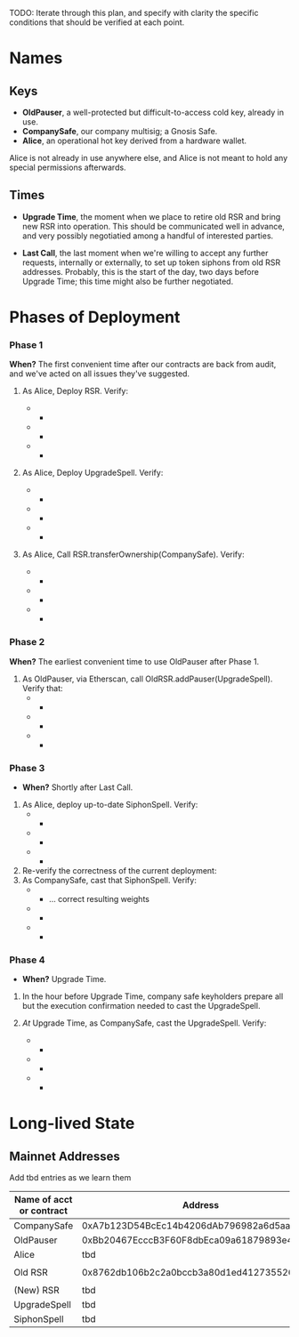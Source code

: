 


TODO: Iterate through this plan, and specify with clarity the specific conditions that should be verified at each point.

# Names 

## Keys

- **OldPauser**, a well-protected but difficult-to-access cold key, already in use.
- **CompanySafe**, our company multisig; a Gnosis Safe.
- **Alice**, an operational hot key derived from a hardware wallet.

Alice is not already in use anywhere else, and Alice is not meant to hold any special permissions afterwards.

## Times

- **Upgrade Time**, the moment when we place to retire old RSR and bring new RSR into operation. This should be communicated well in advance, and very possibly negotiatied among a handful of interested parties.

- **Last Call**, the last moment when we're willing to accept any further requests, internally or externally, to set up token siphons from old RSR addresses. Probably, this is the start of the day, two days before Upgrade Time; this time might also be further negotiated.

# Phases of Deployment
### Phase 1
**When?** The first convenient time after our contracts are back from audit, and we've acted on all issues they've suggested.

1. As Alice, Deploy RSR. Verify:
   * -
   * - 
   * -
    
2. As Alice, Deploy UpgradeSpell. Verify:
   * -
   * -
   * - 
3. As Alice, Call RSR.transferOwnership(CompanySafe). Verify:
   * -
   * -
   * -
    
### Phase 2
**When?**  The earliest convenient time to use OldPauser after Phase 1.

1. As OldPauser, via Etherscan, call OldRSR.addPauser(UpgradeSpell). Verify that:
   * -
   * - 
   * -
    
### Phase 3
- **When?** Shortly after Last Call.

1. As Alice, deploy up-to-date SiphonSpell. Verify:
   * - 
   * - 
   * - 
2. Re-verify the correctness of the current deployment:
3. As CompanySafe, cast that SiphonSpell. Verify:
   * - ... correct resulting weights
   * - 
   * - 

### Phase 4
- **When?** Upgrade Time.

1. In the hour before Upgrade Time, company safe keyholders prepare all but the execution confirmation needed to cast the UpgradeSpell.

2. _At_ Upgrade Time, as CompanySafe, cast the UpgradeSpell. Verify:
   * -
   * -
   * -

# Long-lived State

## Mainnet Addresses 

Add tbd entries as we learn them


| Name of acct or contract | Address                                    |
| --                       | ----                                       |
| CompanySafe              | 0xA7b123D54BcEc14b4206dAb796982a6d5aaA6770 |
| OldPauser                | 0xBb20467EcccB3F60F8dbEca09a61879893e44069 |
| Alice                    | tbd                                        |
| | |
| Old RSR                  | 0x8762db106b2c2a0bccb3a80d1ed41273552616e8 |
| | |
| (New) RSR                | tbd                                        |
| UpgradeSpell             | tbd                                        |
| SiphonSpell              | tbd                                        |



    
